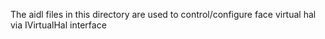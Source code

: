 The aidl files in this directory are used to control/configure face virtual hal
via IVirtualHal interface

